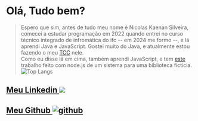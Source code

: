 # Olá, Tudo bem?
> Espero que sim, antes de tudo meu nome é Nicolas Kaenan Silveira, comecei a estudar programação em 2022 quando entrei no curso técnico integrado de infromática do ifc -- em 2024 me formo --, e lá aprendi Java e JavaScript.
> Gostei muito do Java, e atualmente estou fazendo o meu [TCC](https://github.com/NicolasKaenan/TCC-Orbitae-Software) nele. <br>
> Como eu disse lá em cima, também aprendi JavaScript, e tem [este](https://github.com/NicolasKaenan/Biblioteca-Pyramid-scheme) trabalho feito com node.js de um sistema para uma biblioteca ficticia.
> <br>
> ![Top Langs](https://github-readme-stats-git-masterrstaa-rickstaa.vercel.app/api/top-langs/?username=NicolasKaenan&layout=compact&bg_color=000&border_color=30A3DC&title_color=E94D5F&text_color=FFF)

## [Meu Linkedin <img src="https://i.sstatic.net/gVE0j.png"> ](https://www.linkedin.com/in/kaenandev/)
## [Meu Github <img src="https://i.sstatic.net/tskMh.png" alt="github"> ](https://github.com/NicolasKaenan)

